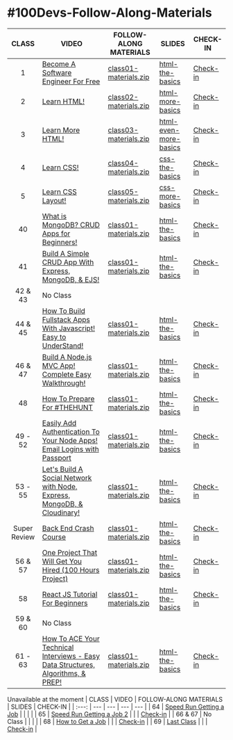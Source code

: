 # #100Devs-Follow-Along-Materials

| CLASS | VIDEO | FOLLOW-ALONG MATERIALS | SLIDES | CHECK-IN |
| :---: | --- | --- | --- | --- | 
| 1 | [Become A Software Engineer For Free](https://youtu.be/o3IIobN4xR0) | [class01-materials.zip](https://drive.google.com/file/d/1rAlGpC-4WmtEJ9-RO6dtHqiiw57PjFth/view) | [html-the-basics](https://slides.com/leonnoel/100devs2-html-the-basics) | [Check-in](https://twitter.com/leonnoel/status/1481030723347746816) |
| 2 | [Learn HTML!](https://youtu.be/eCRbEILXXmE) | [class02-materials.zip](https://drive.google.com/file/d/178XnAGdNHHgF0O1b1zNgTEQpJHGu7RMc/view) | [html-more-basics](https://slides.com/leonnoel/100devs2-html-more-basics) | [Check-in](https://twitter.com/leonnoel/status/1481755548227829764) |
| 3 | [Learn More HTML!](https://youtu.be/rdWM6kUImjE) | [class03-materials.zip](https://drive.google.com/file/d/1jq4KyRu8_-8la9-kPC7MpvEi_RAP8jtn/view) | [html-even-more-basics](https://slides.com/leonnoel/100devs2-html-even-more-basics) | [Check-in](https://twitter.com/leonnoel/status/1483567676626653185) |
| 4 | [Learn CSS!](https://youtu.be/Q1Obtn29twk) | [class04-materials.zip](https://drive.google.com/file/d/1nb5QadNC2Z1x2oqH9zIMZFVbYjarM5Br/view) | [css-the-basics](https://slides.com/leonnoel/100devs2-css-the-basics) | [Check-in](https://twitter.com/leonnoel/status/1484292275064631297) |
| 5 | [Learn CSS Layout!](https://youtu.be/E6Z8cWU_fjI) | [class05-materials.zip](https://drive.google.com/file/d/1bCfEIHVAXuDo_XERIoog1bcuJfIqrgpv/view) | [css-more-basics](https://slides.com/leonnoel/100devs2-css-more-basics) | [Check-in](https://twitter.com/leonnoel/status/1486104346227970050) |
| 40 | [What is MongoDB? CRUD Apps for Beginners!](https://youtu.be/3eafTTnEfMw) | [class01-materials.zip](https://drive.google.com/file/d/1rAlGpC-4WmtEJ9-RO6dtHqiiw57PjFth/view) | [html-the-basics](https://slides.com/leonnoel/100devs2-html-the-basics) | [Check-in](https://twitter.com/leonnoel/status/1481030723347746816) |
| 41 | [Build A Simple CRUD App With Express, MongoDB, & EJS!](https://youtu.be/LHf_STV_rLE) | [class01-materials.zip](https://drive.google.com/file/d/1rAlGpC-4WmtEJ9-RO6dtHqiiw57PjFth/view) | [html-the-basics](https://slides.com/leonnoel/100devs2-html-the-basics) | [Check-in](https://twitter.com/leonnoel/status/1481030723347746816) |
| 42 & 43 | No Class |  |  |  |
| 44 & 45 | [How To Build Fullstack Apps With Javascript! Easy to UnderStand!](https://youtu.be/jZ-kmmgi_d0) | [class01-materials.zip](https://drive.google.com/file/d/1rAlGpC-4WmtEJ9-RO6dtHqiiw57PjFth/view) | [html-the-basics](https://slides.com/leonnoel/100devs2-html-the-basics) | [Check-in](https://twitter.com/leonnoel/status/1481030723347746816) |
| 46 & 47 | [Build A Node.js MVC App! Complete Easy Walkthrough!](https://youtu.be/SVX_HMum0n4) | [class01-materials.zip](https://drive.google.com/file/d/1rAlGpC-4WmtEJ9-RO6dtHqiiw57PjFth/view) | [html-the-basics](https://slides.com/leonnoel/100devs2-html-the-basics) | [Check-in](https://twitter.com/leonnoel/status/1481030723347746816) |
| 48 | [How To Prepare For #THEHUNT](https://youtu.be/2ObpRuvmT48) | [class01-materials.zip](https://drive.google.com/file/d/1rAlGpC-4WmtEJ9-RO6dtHqiiw57PjFth/view) | [html-the-basics](https://slides.com/leonnoel/100devs2-html-the-basics) | [Check-in](https://twitter.com/leonnoel/status/1481030723347746816) |
| 49 - 52 | [Easily Add Authentication To Your Node Apps! Email Logins with Passport](https://youtu.be/z5UgtXOxEEk) | [class01-materials.zip](https://drive.google.com/file/d/1rAlGpC-4WmtEJ9-RO6dtHqiiw57PjFth/view) | [html-the-basics](https://slides.com/leonnoel/100devs2-html-the-basics) | [Check-in](https://twitter.com/leonnoel/status/1481030723347746816) |
| 53 - 55 | [Let's Build A Social Network with Node, Express, MongoDB, & Cloudinary!](https://youtu.be/xsKGlEemTAo) | [class01-materials.zip](https://drive.google.com/file/d/1rAlGpC-4WmtEJ9-RO6dtHqiiw57PjFth/view) | [html-the-basics](https://slides.com/leonnoel/100devs2-html-the-basics) | [Check-in](https://twitter.com/leonnoel/status/1481030723347746816) |
| Super Review | [Back End Crash Course](https://youtu.be/JGFS11u1TIQ) | [class01-materials.zip](https://drive.google.com/file/d/1rAlGpC-4WmtEJ9-RO6dtHqiiw57PjFth/view) | [html-the-basics](https://slides.com/leonnoel/100devs2-html-the-basics) | [Check-in](https://twitter.com/leonnoel/status/1481030723347746816) |
| 56 & 57 | [One Project That Will Get You Hired (100 Hours Project)](https://youtu.be/zjxo_-wNZHE) | [class01-materials.zip](https://drive.google.com/file/d/1rAlGpC-4WmtEJ9-RO6dtHqiiw57PjFth/view) | [html-the-basics](https://slides.com/leonnoel/100devs2-html-the-basics) | [Check-in](https://twitter.com/leonnoel/status/1481030723347746816) |
| 58 | [React JS Tutorial For Beginners](https://youtu.be/edsuuCsiah0) | [class01-materials.zip](https://drive.google.com/file/d/1rAlGpC-4WmtEJ9-RO6dtHqiiw57PjFth/view) | [html-the-basics](https://slides.com/leonnoel/100devs2-html-the-basics) | [Check-in](https://twitter.com/leonnoel/status/1481030723347746816) |
| 59 & 60 | No Class |  |  |  |
| 61 - 63 | [How To ACE Your Technical Interviews - Easy Data Structures, Algorithms, & PREP!](https://youtu.be/FS7UxmzYF_M) | [class01-materials.zip](https://drive.google.com/file/d/1rAlGpC-4WmtEJ9-RO6dtHqiiw57PjFth/view) | [html-the-basics](https://slides.com/leonnoel/100devs2-html-the-basics) | [Check-in](https://twitter.com/leonnoel/status/1481030723347746816) |

Unavailable at the moment
| CLASS | VIDEO | FOLLOW-ALONG MATERIALS | SLIDES | CHECK-IN |
| :---: | --- | --- | --- | --- | 
| 64 | [Speed Run Getting a Job]() |  |  |  |
| 65 | [Speed Run Getting a Job 2]() |  |  | [Check-in](https://twitter.com/leonnoel/status/1588282168127590401) |
| 66 & 67 | No Class |  |  |  |
| 68 | [How to Get a Job]() |  |  | [Check-in](https://twitter.com/leonnoel/status/1481030723347746816) |
| 69 | [Last Class]() |  |  | [Check-in](https://twitter.com/leonnoel/status/1590804107476234240) |
